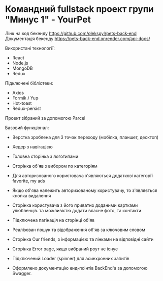 # Командний fullstack проект групи "Минус 1" - YourPet

Лінк на код бекенду https://github.com/olekspyl/pets-back-end Документація
бекенду https://pets-back-end.onrender.com/api-docs/

Використані технології:

- React
- Node.js
- MongoDB
- Redux

Підключені бібліотеки:

- Axios
- Formik / Yup
- Hot-toast
- Redux-persist

Проект зібраний за допомогою Parcel

Базовий функціонал:

- Верстка зроблена для 3 точок переходу (мобілка, планшет, десктоп)
- Хедер з навігацією
- Головна сторінка з логотипами
- Сторінка об'яв з вибором по категоріям
- Для авторизованого користовача з'являються додаткові категорії favorite, my
  ads
- Якщо об'ява належить авторизованому користувачу, то з'являється кнопка
  видалення
- Сторінка користувача з його приватно доданими картками улюбленців. та
  можливістю додати власне фото, та контакти
- Підключена пагінація на сторінці об'яв
- Реалізован пошук та відображення об'яв за ключовим словом
- Сторінка Our friends, з інформацією та лінками на відповідні сайти
- Сторінка Error page, якщо вибраний роут не існує

- Підключений Loader (spinner) для асинхронних запитів
- Оформлено документацію енд-поінтів BackEnd'a за допомогою Swagger.
